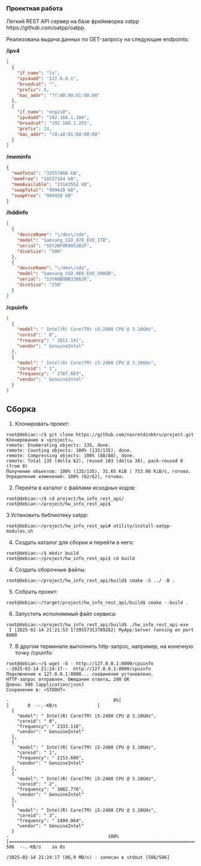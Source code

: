 ### Проектная работа
<p>Легкий REST API сервер на базе фреймворка oatpp https://github.com/oatpp/oatpp.
</p>
<p>
Реализована выдача данных по GET-запросу на следующие endpoints:
</p>

**/ipv4**
```json
[
  {
    "if_name": "lo",
    "ipv4add": "127.0.0.1",
    "broadcat": "",
    "prefix": 8,
    "mac_addr": "7f:00:00:01:08:00"
  },
  {
    "if_name": "enp2s0",
    "ipv4add": "192.168.1.104",
    "broadcat": "192.168.1.255",
    "prefix": 24,
    "mac_addr": "c0:a8:01:68:08:00"
  }
]
```

**/meminfo**
```json
{
  "memTotal": "32557860 kB",
  "memFree": "18537164 kB",
  "memAvailable": "23143552 kB",
  "swapTotal": "999420 kB",
  "swapFree": "999420 kB"
}
```

**/hddinfo**
```json
[
  {
    "deviceName": "\/dev\/sde",
    "model": "Samsung_SSD_870_EVO_1TB",
    "serial": "S5Y2NF0R905381F",
    "diskSize": "500"
  },
  {
    "deviceName": "\/dev\/sda",
    "model": "Samsung_SSD_860_EVO_500GB",
    "serial": "S3YANB0NB33662K",
    "diskSize": "250"
  }
]
```
**/cpuinfo**
```json
[
  {
    "model": " Intel(R) Core(TM) i5-2400 CPU @ 3.10GHz",
    "coreid": " 0",
    "frequency": " 2011.141",
    "vendor": " GenuineIntel"
  },
  {
    "model": " Intel(R) Core(TM) i5-2400 CPU @ 3.10GHz",
    "coreid": " 1",
    "frequency": " 2707.603",
    "vendor": " GenuineIntel"
  }
]
```
## Сборка 
1. Клонировать проект:
```
root@debian:~/$ git clone https://github.com/nasretdinbkru/project.git
Клонирование в «project»…
remote: Enumerating objects: 135, done.
remote: Counting objects: 100% (135/135), done.
remote: Compressing objects: 100% (88/88), done.
remote: Total 135 (delta 62), reused 103 (delta 38), pack-reused 0 (from 0)
Получение объектов: 100% (135/135), 31.65 KiB | 753.00 KiB/s, готово.
Определение изменений: 100% (62/62), готово.
```
2. Перейти в каталог с файлами исходных кодов:
```
root@debian:~/$ cd project/hw_info_rest_api/
root@debian:~/project/hw_info_rest_api$
```
3.Установить библиотеку oatpp:
```
root@debian:~/project/hw_info_rest_api# utility/install-oatpp-modules.sh 
```
4. Создать каталог для сборки и перейти в него:
```
root@debian:~/$ mkdir build
root@debian:~/project/hw_info_rest_api$ cd build
```
4. Создать сборочные файлы:
```
root@debian:~/project/hw_info_rest_api/build$ cmake -S ../ -B .
```
5. Собрать проект:
```
root@debian:~/target/project/hw_info_rest_api/build$ cmake --build .
```
6. Запустить исполняемый файл сервиса:
```
root@debian:~/project/hw_info_rest_api/build$ ./hw_info_rest_api-exe 
 I |2025-02-14 21:21:53 1739557313789262| MyApp:Server running on port 8000
```
7. В другом терминале выполнить http-запрос, например, на конечную точку /cpuinfo:
```
root@debian:~/$ wget -O - http://127.0.0.1:8000/cpuinfo
--2025-02-14 21:24:17--  http://127.0.0.1:8000/cpuinfo
Подключение к 127.0.0.1:8000... соединение установлено.
HTTP-запрос отправлен. Ожидание ответа… 200 OK
Длина: 586 [application/json]
Сохранение в: «STDOUT»

-                                       0%[                                                                       ]       0  --.-KB/s               [
  {
    "model": " Intel(R) Core(TM) i5-2400 CPU @ 3.10GHz",
    "coreid": " 0",
    "frequency": " 2333.116",
    "vendor": " GenuineIntel"
  },
  {
    "model": " Intel(R) Core(TM) i5-2400 CPU @ 3.10GHz",
    "coreid": " 1",
    "frequency": " 2153.606",
    "vendor": " GenuineIntel"
  },
  {
    "model": " Intel(R) Core(TM) i5-2400 CPU @ 3.10GHz",
    "coreid": " 2",
    "frequency": " 3082.776",
    "vendor": " GenuineIntel"
  },
  {
    "model": " Intel(R) Core(TM) i5-2400 CPU @ 3.10GHz",
    "coreid": " 3",
    "frequency": " 2499.064",
    "vendor": " GenuineIntel"
  }
-                                     100%[======================================================================>]     586  --.-KB/s    за 0s      

/2025-02-14 21:24:17 (86,9 MB/s) - записан в stdout [586/586]

```

